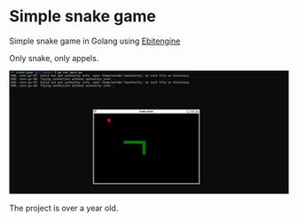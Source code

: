 # Simple snake game

Simple snake game in Golang using [Ebitengine](https://github.com/hajimehoshi/ebiten)

Only snake, only appels.

![image](https://github.com/artqqwr/snake-game-golang/blob/main/image.png?raw=true)

The project is over a year old.
